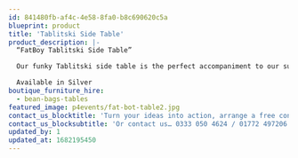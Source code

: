 ```yaml
---
id: 841480fb-af4c-4e58-8fa0-b8c690620c5a
blueprint: product
title: 'Tablitski Side Table'
product_description: |-
  “FatBoy Tablitski Side Table”

  Our funky Tablitski side table is the perfect accompaniment to our super size Fat Boy bean bags for a contemporary look.

  Available in Silver
boutique_furniture_hire:
  - bean-bags-tables
featured_image: p4events/fat-bot-table2.jpg
contact_us_blocktitle: 'Turn your ideas into action, arrange a free consultation'
contact_us_blocksubtitle: 'Or contact us… 0333 050 4624 / 01772 497206 or email us: info@p4events.co.uk'
updated_by: 1
updated_at: 1682195450
---
```

